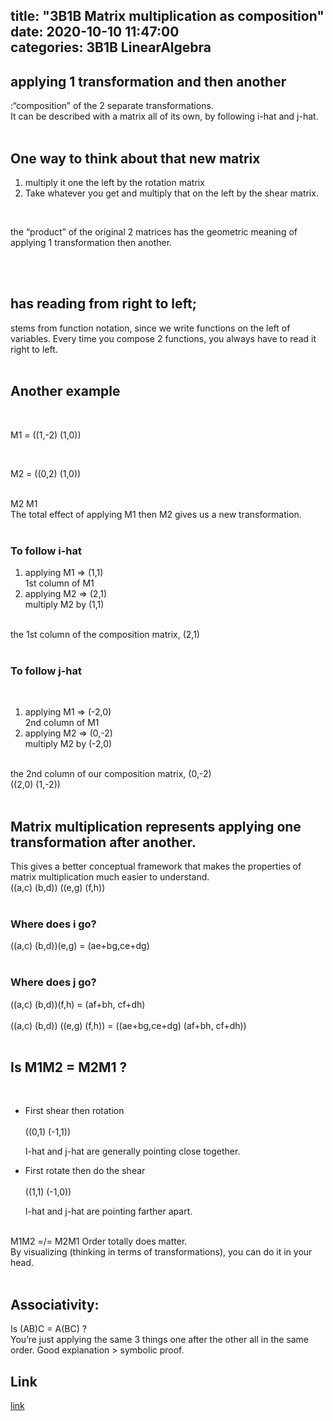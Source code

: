 title: "3B1B Matrix multiplication as composition"
date: 2020-10-10 11:47:00	
categories: 3B1B LinearAlgebra
---	

<h2>applying 1 transformation and then another</h2>
  :“composition” of the 2 separate transformations.
 <br>
It can be described with a matrix all of its own, by following i-hat and j-hat. 

<br>
<br>
<h2>One way to think about that new matrix</h2>

<ol>
  <li>multiply it one the left by the rotation matrix</li>
  <li>Take whatever you get and multiply that on the left by the shear matrix.</li>
</ol>

<br>

the “product” of the original 2 matrices has the geometric meaning of applying 1 transformation then another. 

<br>
<br>
<h2>has reading from right to left; </h2>
stems from function notation, since we write functions on the left of variables.
Every time you compose 2 functions, you always have to read it right to left. 

<br>
<br>
<h2>Another example</h2>

<br>
            
M1  = ((1,-2) (1,0))
            
            
<br>
             
M2  = ((0,2) (1,0))
             
             
<br>
M2	M1
<br>
The total effect of applying M1 then M2 gives us a new transformation. 

<br>
<br>
<h3>To follow i-hat</h3>

<ol>
  <li>applying M1 => (1,1)</li>
  1st column of M1
  <li>applying M2 => (2,1)</li>
  multiply M2 by (1,1) 
</ol>

<br>
the 1st column of the composition matrix, (2,1)

<br>
<br>
<h3>To follow j-hat</h3>

<br>
<ol>
  <li>applying M1 => (-2,0)</li>
	2nd column of M1
  <li>applying M2 => (0,-2)</li>
	multiply M2 by (-2,0)
</ol>
<br>
the 2nd column of our composition matrix, (0,-2)

<br>
((2,0) (1,-2))


<br>
<br>
<h2>Matrix multiplication represents applying one transformation after another. </h2>
This gives a better conceptual framework that makes the properties of matrix multiplication much easier to understand. 

<br>
((a,c) (b,d)) ((e,g) (f,h))


<br>
<br>
<h3>Where does i go?</h3>
((a,c) (b,d))(e,g) = (ae+bg,ce+dg)


<br>
<br>
<h3>Where does j go?</h3>
((a,c) (b,d))(f,h) = (af+bh, cf+dh)

<br>
<br>
((a,c) (b,d)) ((e,g) (f,h)) = ((ae+bg,ce+dg) (af+bh, cf+dh))


<br>
<br>
<h2>Is M1M2 = M2M1 ?</h2>

<br>
<ul>
  <li> First shear then rotation</li>
<br>
((0,1) (-1,1))

I-hat and j-hat are generally pointing close together. 
  <li>First rotate then do the shear</li>
<br>
((1,1) (-1,0))

I-hat and j-hat are pointing farther apart. 
</ul>

<br>
M1M2 =/= M2M1
Order totally does matter. 

<br>
By visualizing (thinking in terms of transformations), you can do it in your head. 

<br>
<br>
<h2>Associativity: </h2>
Is (AB)C = A(BC) ?
<br>
You’re just applying the same 3 things one after the other all in the same order. 
Good explanation > symbolic proof.

<h2>Link</h2>
<a href="https://www.youtube.com/watch?v=XkY2DOUCWMU&list=PLZHQObOWTQDPD3MizzM2xVFitgF8hE_ab&index=4">link</a>
